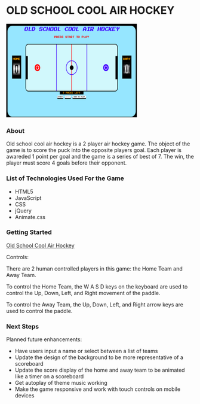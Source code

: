 # OLD SCHOOL COOL AIR HOCKEY

<img src="images/screen-shot.png" width="350px" height="250px">

### About

Old school cool air hockey is a 2 player air hockey game. The object of the game is to score the puck into the opposite players goal. Each player is awareded 1 point per goal and the game is a series of best of 7. The win, the player must score 4 goals before their opponent. 

### List of Technologies Used For the Game
- HTML5
- JavaScript
- CSS
- jQuery
- Animate.css

### Getting Started

[Old School Cool Air Hockey](https://wdaimee.github.io/Air-Hockey-Game/)

Controls:

There are 2 human controlled players in this game: the Home Team and Away Team.

To control the Home Team, the W A S D keys on the keyboard are used to control the Up, Down, Left, and Right movement of the paddle.

To control the Away Team, the Up, Down, Left, and Right arrow keys are used to control the paddle.

### Next Steps 

Planned future enhancements:
- Have users input a name or select between a list of teams
- Update the design of the background to be more representative of a scoreboard
- Update the score display of the home and away team to be animated like a timer on a scoreboard
- Get autoplay of theme music working
- Make the game responsive and work with touch controls on mobile devices
